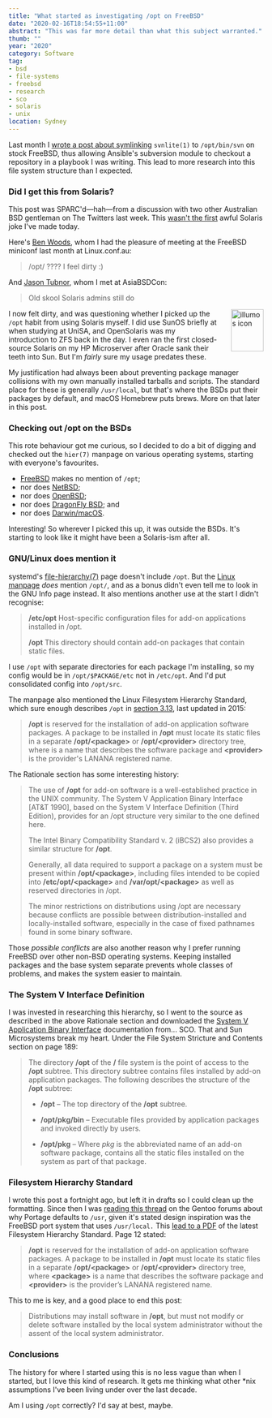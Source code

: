 ```yaml
---
title: "What started as investigating /opt on FreeBSD"
date: "2020-02-16T18:54:55+11:00"
abstract: "This was far more detail than what this subject warranted."
thumb: ""
year: "2020"
category: Software
tag:
- bsd
- file-systems
- freebsd
- research
- sco
- solaris
- unix
location: Sydney
---
```

Last month I [wrote a post about symlinking](https://rubenerd.com/symlinking-freebsd-svnlite-to-svn/) `svnlite(1)` to `/opt/bin/svn` on stock FreeBSD, thus allowing Ansible's subversion module to checkout a repository in a playbook I was writing. This lead to more research into this file system structure than I expected.


### Did I get this from Solaris?

This post was SPARC'd—hah—from a discussion with two other Australian BSD gentleman on The Twitters last week. This [wasn't the first](https://twitter.com/Rubenerd/status/1228854605045362688?s=20) awful Solaris joke I've made today.

Here's [Ben Woods](https://twitter.com/woodsb02/status/1222847603596906501), whom I had the pleasure of meeting at the FreeBSD miniconf last month at Linux.conf.au:

> /opt/ ???? I feel dirty :)

And [Jason Tubnor](https://twitter.com/Tubsta/status/1223045007470256129), whom I met at AsiaBSDCon:

> Old skool Solaris admins still do

<p><img src="https://rubenerd.com/files/2020/IllumosPhoenixRGB.png" alt="illumos icon" style="width:64px; height:83px; float:right; margin:0 0 1em 2em" /></p>

I now felt dirty, and was questioning whether I picked up the `/opt` habit from using Solaris myself. I did use SunOS briefly at when studying at UniSA, and OpenSolaris was my introduction to ZFS back in the day. I even ran the first closed-source Solaris on my HP Microserver after Oracle sank their teeth into Sun. But I'm *fairly* sure my usage predates these.

My justification had always been about preventing package manager collisions with my own manually installed tarballs and scripts. The standard place for these is generally `/usr/local`, but that's where the BSDs put their packages by default, and macOS Homebrew puts brews. More on that later in this post.


### Checking out /opt on the BSDs

This rote behaviour got me curious, so I decided to do a bit of digging and checked out the `hier(7)` manpage on various operating systems, starting with everyone's favourites.

* [FreeBSD](https://www.freebsd.org/cgi/man.cgi?query=hier&sektion=7) makes no mention of `/opt`;
* nor does [NetBSD](https://netbsd.gw.com/cgi-bin/man-cgi?hier+7);
* nor does [OpenBSD](https://man.openbsd.org/hier.7);
* nor does [DragonFly BSD](https://leaf.dragonflybsd.org/cgi/web-man?command=hier&section=7); and
* nor does [Darwin/macOS](https://opensource.apple.com/source/man/man-151/usr/man/man7/hier.7.auto.html).

Interesting! So wherever I picked this up, it was outside the BSDs. It's starting to look like it might have been a Solaris-ism after all.


### GNU/Linux does mention it

systemd's [file-hierarchy(7)](https://www.unix.com/man-page/posix/7/file-hierarchy/) page doesn't include `/opt`. But the [Linux manpage](https://linux.die.net/man/7/hier) *does* mention `/opt/`, and as a bonus didn't even tell me to look in the GNU Info page instead. It also mentions another use at the start I didn't recognise:

> **/etc/opt** Host-specific configuration files for add-on applications installed in /opt. 
> 
> **/opt** This directory should contain add-on packages that contain static files.

I use `/opt` with separate directories for each package I'm installing, so my config would be in `/opt/$PACKAGE/etc` not in `/etc/opt`. And I'd put consolidated config into `/opt/src`.

The manpage also mentioned the Linux Filesystem Hierarchy Standard, which sure enough describes `/opt` in [section 3.13](https://refspecs.linuxfoundation.org/FHS_3.0/fhs/ch03s13.html), last updated in 2015:

> **/opt** is reserved for the installation of add-on application software packages. A package to be installed in **/opt** must locate its static files in a separate **/opt/\<package\>** or **/opt/\<provider\>** directory tree, where **<package>** is a name that describes the software package and **\<provider\>** is the provider's LANANA registered name.

The Rationale section has some interesting history:

> The use of **/opt** for add-on software is a well-established practice in the UNIX community. The System V Application Binary Interface [AT&T 1990], based on the System V Interface Definition (Third Edition), provides for an /opt structure very similar to the one defined here.
> 
> The Intel Binary Compatibility Standard v. 2 (iBCS2) also provides a similar structure for **/opt**.
> 
> Generally, all data required to support a package on a system must be present within **/opt/\<package\>**, including files intended to be copied into **/etc/opt/\<package\>** and **/var/opt/\<package\>** as well as reserved directories in /opt.
> 
> The minor restrictions on distributions using /opt are necessary because conflicts are possible between distribution-installed and locally-installed software, especially in the case of fixed pathnames found in some binary software.

Those *possible conflicts* are also another reason why I prefer running FreeBSD over other non-BSD operating systems. Keeping installed packages and the base system separate prevents whole classes of problems, and makes the system easier to maintain. 


### The System V Interface Definition

I was invested in researching this hierarchy, so I went to the source as described in the above Rationale section and downloaded the [System V Application Binary Interface](http://www.sco.com/developers/devspecs/gabi40.pdf) documentation from... SCO. That and Sun Microsystems break my heart. Under the File System Stricture and Contents section on page 189:

> The directory **/opt** of the **/** file system is the point of access to the **/opt** subtree. This directory subtree contains files installed by add-on application packages. The following describes the structure of the **/opt** subtree:
> 
> * **/opt** – The top directory of the **/opt** subtree.
> 
> * **/opt/pkg/bin** – Executable files provided by application packages and invoked directly by users.
> 
> * **/opt/pkg** – Where *pkg* is the abbreviated name of an add-on software package, contains all the static files installed on the system as part of that package.


### Filesystem Hierarchy Standard

I wrote this post a fortnight ago, but left it in drafts so I could clean up the formatting. Since then I was [reading this thread](https://forums.gentoo.org/viewtopic-p-34685.html) on the Gentoo forums about why Portage defaults to `/usr`, given it's stated design inspiration was the FreeBSD port system that uses `/usr/local.` This [lead to a PDF](http://www.pathname.com/fhs/pub/fhs-2.3.pdf) of the latest Filesystem Hierarchy Standard. Page 12 stated:

> **/opt** is reserved for the installation of add-on application software packages. A package to be installed in **/opt** must locate its static files in a separate **/opt/\<package\>** or **/opt/\<provider\>** directory tree, where **\<package\>** is a name that describes the software package and **\<provider\>** is the provider’s LANANA registered name.

This to me is key, and a good place to end this post:

> Distributions may install software in **/opt**, but must not modify or delete software installed by the local system administrator without the assent of the local system administrator.

### Conclusions

The history for where I started using this is no less vague than when I started, but I love this kind of research. It gets me thinking what other \*nix assumptions I've been living under over the last decade.

Am I using `/opt` correctly? I'd say at best, maybe.

